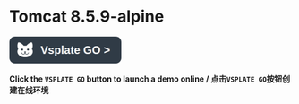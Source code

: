 # Tomcat 8.5.9-alpine

<a href="https://www.vsplate.com/?docker-compose=https://github.com/vsplate/dcenvs/tomcat/8.5.9-alpine"><img alt="VSPLATE GO" src="https://raw.githubusercontent.com/vsplate/images/master/vsgo_btn.png" width="200px"></a>

**Click the `VSPLATE GO` button to launch a demo online / 点击`VSPLATE GO`按钮创建在线环境**